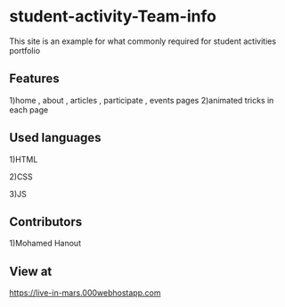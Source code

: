 # student-activity-Team-info

This site is an example for what commonly required for student activities portfolio

## Features
1)home , about , articles , participate , events pages
2)animated tricks in each page

## Used languages
1)HTML

2)CSS

3)JS

## Contributors
1)Mohamed Hanout

## View at
https://live-in-mars.000webhostapp.com
